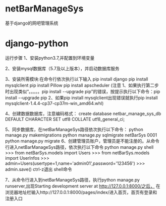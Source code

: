 ﻿# netBarManageSys
基于django的网吧管理系统
# django-python
运行步骤
1、安装python3.7,并配置到环境变量

2、安装mysql数据库（5.7及以上版本），并启动数据库服务

3、安装所需模块:在命令行依次执行以下输入
	pip install django
	pip install mysqlclient
	pip install Pillow
	pip install apscheduler
(注意	1、如果执行第二步时出现类似“。。。。。pip install --upgrade pip”的错误，按提示执行以下命令：pip install --upgrade pip
	2、如果pip install mysqlclient出现错误就执行pip install mysqlclient-1.4.4-cp37-cp37m-win_amd64.whl)

4、创建数据数据库，注意编码格式：
create database netbar_manage_sys_db DEFAULT CHARACTER SET utf8 COLLATE utf8_general_ci;

5、同步数据库，在netBarManageSys路径依次执行以下命令：
	python manage.py makemigrations
 	python manage.py sqlmigrate netBarSys  0001
 	python manage.py migrate
6、创建管理员账户，管理员是不能注册的。从命令行进入netBarManageSys路径，依次执行以下命令
	 python manage.py shell
	>>> from netBarSys.models import Users
	>>> from netBarSys.models import UserInfos
	>>> admin=Users(usertype=1,name='admin01',password='123456')
	>>> admin.save()
	ctrl-z退出 shell命令

7、从命令行进入到netBarManageSys路径，执行python manage.py runserver,出现Starting development server at http://127.0.0.1:8000/之后，
    在浏览器地址栏输入http://127.0.0.1:8000/pages/index/进入首页，首页有登录和注册入口

   